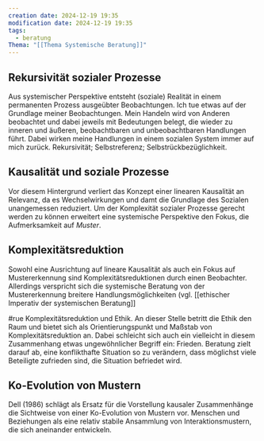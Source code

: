 ```yaml
---
creation date: 2024-12-19 19:35
modification date: 2024-12-19 19:35
tags:
  - beratung
Thema: "[[Thema Systemische Beratung]]"
---
```

## Rekursivität sozialer Prozesse 
Aus systemischer Perspektive entsteht (soziale) Realität in einem permanenten Prozess ausgeübter Beobachtungen. 
Ich tue etwas auf der Grundlage meiner Beobachtungen. Mein Handeln wird von Anderen beobachtet und dabei jeweils mit Bedeutungen belegt, die wieder zu inneren und äußeren, beobachtbaren und unbeobachtbaren Handlungen führt. Dabei wirken meine Handlungen in einem sozialen System immer auf mich zurück. Rekursivität; Selbstreferenz; Selbstrückbezüglichkeit. 

## Kausalität und soziale Prozesse 
Vor diesem Hintergrund verliert das Konzept einer linearen Kausalität an Relevanz, da es Wechselwirkungen und damt die Grundlage des Sozialen unangemessen reduziert. Um der Komplexität sozialer Prozesse gerecht werden zu können erweitert eine systemische Perspektive den Fokus, die Aufmerksamkeit auf *Muster*. 

## Komplexitätsreduktion
Sowohl eine Ausrichtung auf lineare Kausalität als auch ein Fokus auf Mustererkennung sind Komplexitätsreduktionen durch einen Beobachter. Allerdings verspricht sich die systemische Beratung von der Mustererkennung breitere Handlungsmöglichkeiten (vgl. [[ethischer Imperativ der systemischen Beratung]] 

#rue Komplexitätsreduktion und Ethik. 
An dieser Stelle betritt die Ethik den Raum und bietet sich als Orientierungspunkt und Maßstab von Komplexitätsreduktion an. Dabei schleicht sich auch ein vielleicht in diesem Zusammenhang etwas ungewöhnlicher Begriff ein:  Frieden. Beratung zielt darauf ab, eine konflikthafte Situation so zu verändern, dass möglichst viele Beteiligte zufrieden sind, die Situation befriedet wird. 

## Ko-Evolution von Mustern 
Dell (1986) schlägt als Ersatz für die Vorstellung kausaler Zusammenhänge die Sichtweise von einer Ko-Evolution von Mustern vor. 
Menschen und Beziehungen als eine relativ stabile Ansammlung von Interaktionsmustern, die sich aneinander entwickeln. 

